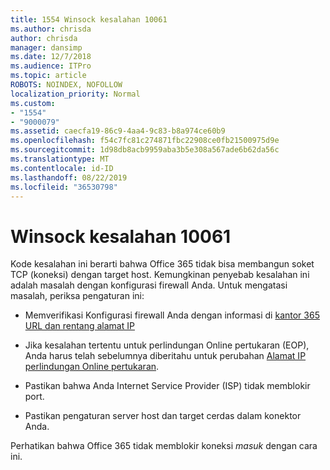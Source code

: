 ```yaml
---
title: 1554 Winsock kesalahan 10061
ms.author: chrisda
author: chrisda
manager: dansimp
ms.date: 12/7/2018
ms.audience: ITPro
ms.topic: article
ROBOTS: NOINDEX, NOFOLLOW
localization_priority: Normal
ms.custom:
- "1554"
- "9000079"
ms.assetid: caecfa19-86c9-4aa4-9c83-b8a974ce60b9
ms.openlocfilehash: f54c7fc81c274871fbc22908ce0fb21500975d9e
ms.sourcegitcommit: 1d98db8acb9959aba3b5e308a567ade6b62da56c
ms.translationtype: MT
ms.contentlocale: id-ID
ms.lasthandoff: 08/22/2019
ms.locfileid: "36530798"
---
```

# <a name="winsock-error-10061"></a>Winsock kesalahan 10061

Kode kesalahan ini berarti bahwa Office 365 tidak bisa membangun soket TCP (koneksi) dengan target host. Kemungkinan penyebab kesalahan ini adalah masalah dengan konfigurasi firewall Anda. Untuk mengatasi masalah, periksa pengaturan ini:

- Memverifikasi Konfigurasi firewall Anda dengan informasi di [kantor 365 URL dan rentang alamat IP](https://docs.microsoft.com/office365/enterprise/urls-and-ip-address-ranges)

- Jika kesalahan tertentu untuk perlindungan Online pertukaran (EOP), Anda harus telah sebelumnya diberitahu untuk perubahan [Alamat IP perlindungan Online pertukaran](https://docs.microsoft.com/office365/SecurityCompliance/eop/exchange-online-protection-ip-addresses).

- Pastikan bahwa Anda Internet Service Provider (ISP) tidak memblokir port.

- Pastikan pengaturan server host dan target cerdas dalam konektor Anda.

Perhatikan bahwa Office 365 tidak memblokir koneksi *masuk* dengan cara ini.

